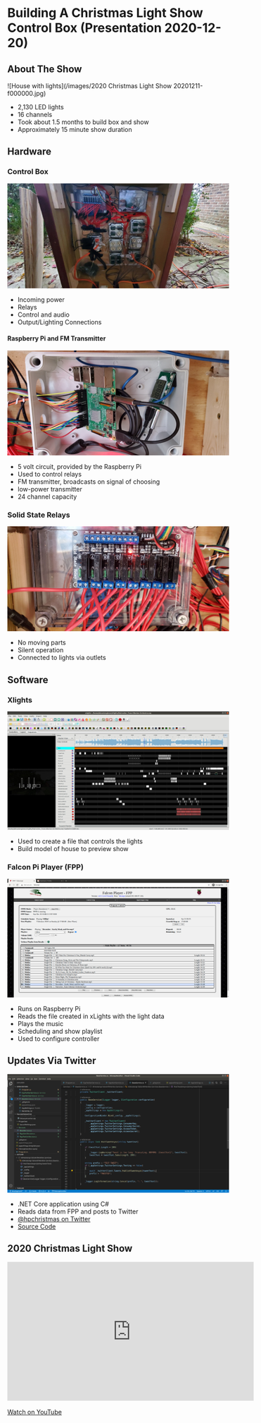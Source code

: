 # Building A Christmas Light Show Control Box (Presentation 2020-12-20)

## About The Show

![House with lights](/images/2020 Christmas Light Show 20201211-f000000.jpg)

* 2,130 LED lights
* 16 channels
* Took about 1.5 months to build box and show
* Approximately 15 minute show duration

## Hardware

### Control Box

![Control box with relays, Rapsberry Pi, and outlets](/images/20201220presentation/20201204_120013.jpg)

* Incoming power
* Relays
* Control and audio
* Output/Lighting Connections

#### Raspberry Pi and FM Transmitter

![Raspberry Pi and FM Transmitter](/images/20201220presentation/20201220_084747.jpg)

* 5 volt circuit, provided by the Raspberry Pi
* Used to control relays
* FM transmitter, broadcasts on signal of choosing
* low-power transmitter
* 24 channel capacity

### Solid State Relays

![8-Channel Solid State Relay board](/images/20201220presentation/20201220_084801.jpg)

* No moving parts
* Silent operation
* Connected to lights via outlets

## Software

### Xlights

![Screenshot of Xlights sequencing](/images/20201220presentation/xlights.jpg)

* Used to create a file that controls the lights
* Build model of house to preview show

### Falcon Pi Player (FPP)

![Screenshot of Falcon Pi Player homepage](/images/20201220presentation/falconpi.jpg)

* Runs on Raspberry Pi
* Reads the file created in xLights with the light data
* Plays the music
* Scheduling and show playlist
* Used to configure controller

## Updates Via Twitter

![Screenshot of C# application with code](/images/20201220presentation/fpptwitter.jpg)

* .NET Core application using C#
* Reads data from FPP and posts to Twitter
* <a href="https://twitter.com/hpchristmas" target="_blank">@hpchristmas on Twitter</a>
* <a href="https://github.com/almostengr/falconpimonitor" target="_blank">Source Code</a>

## 2020 Christmas Light Show

<iframe width="560" height="315" src="https://www.youtube.com/embed/fs6Lx8ySL9Y" frameborder="0"
allow="accelerometer; autoplay; clipboard-write; encrypted-media; gyroscope; picture-in-picture" allowfullscreen></iframe>

<a href="https://www.youtube.com/watch?v=fs6Lx8ySL9Y" target="_blank">Watch on YouTube</a>